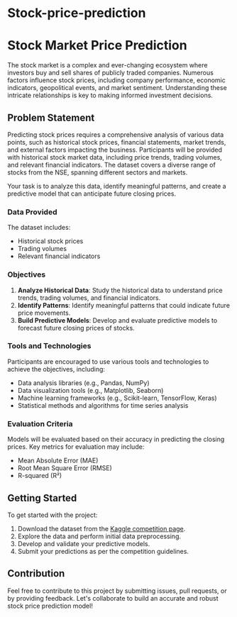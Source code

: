 # Stock-price-prediction

# **Stock Market Price Prediction**

The stock market is a complex and ever-changing ecosystem where investors buy and sell shares of publicly traded companies. Numerous factors influence stock prices, including company performance, economic indicators, geopolitical events, and market sentiment. Understanding these intricate relationships is key to making informed investment decisions.

## **Problem Statement**

Predicting stock prices requires a comprehensive analysis of various data points, such as historical stock prices, financial statements, market trends, and external factors impacting the business. Participants will be provided with historical stock market data, including price trends, trading volumes, and relevant financial indicators. The dataset covers a diverse range of stocks from the NSE, spanning different sectors and markets.

Your task is to analyze this data, identify meaningful patterns, and create a predictive model that can anticipate future closing prices.

### **Data Provided**

The dataset includes:
- Historical stock prices
- Trading volumes
- Relevant financial indicators

### **Objectives**

1. **Analyze Historical Data**: Study the historical data to understand price trends, trading volumes, and financial indicators.
2. **Identify Patterns**: Identify meaningful patterns that could indicate future price movements.
3. **Build Predictive Models**: Develop and evaluate predictive models to forecast future closing prices of stocks.

### **Tools and Technologies**

Participants are encouraged to use various tools and technologies to achieve the objectives, including:
- Data analysis libraries (e.g., Pandas, NumPy)
- Data visualization tools (e.g., Matplotlib, Seaborn)
- Machine learning frameworks (e.g., Scikit-learn, TensorFlow, Keras)
- Statistical methods and algorithms for time series analysis

### **Evaluation Criteria**

Models will be evaluated based on their accuracy in predicting the closing prices. Key metrics for evaluation may include:
- Mean Absolute Error (MAE)
- Root Mean Square Error (RMSE)
- R-squared (R²)

## **Getting Started**

To get started with the project:
1. Download the dataset from the [Kaggle competition page](https://kaggle.com/competitions/mosaic24-ps1).
2. Explore the data and perform initial data preprocessing.
3. Develop and validate your predictive models.
4. Submit your predictions as per the competition guidelines.

## **Contribution**

Feel free to contribute to this project by submitting issues, pull requests, or by providing feedback. Let's collaborate to build an accurate and robust stock price prediction model!
